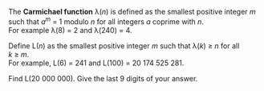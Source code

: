 <p>The <b>Carmichael function</b> λ(<var>n</var>) is defined as the smallest positive integer <var>m</var> such that <var>a<sup>m</sup></var> = 1 modulo <var>n</var> for all integers <var>a</var> coprime with <var>n</var>.<br />
For example λ(8) = 2 and λ(240) = 4.</p>

<p>Define L(<var>n</var>) as the smallest positive integer <var>m</var> such that λ(<var>k</var>) ≥ <var>n</var> for all <var>k</var> ≥ <var>m</var>.<br />
For example, L(6) = 241 and L(100) = 20 174 525 281.</p>

<p>Find L(20 000 000). Give the last 9 digits of your answer.</p>
